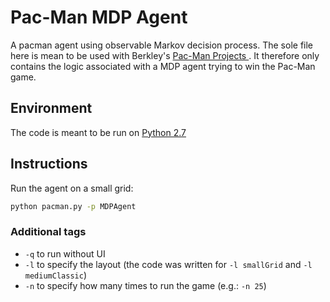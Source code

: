 # Pac-Man MDP Agent
A pacman agent using observable Markov decision process. The sole file here is mean to be used with Berkley's [Pac-Man Projects
](http://ai.berkeley.edu/project_overview.html). It therefore only contains the logic associated with a MDP agent trying to win the Pac-Man game.

## Environment

The code is meant to be run on [Python 2.7](https://www.python.org/download/releases/2.7/)

## Instructions

Run the agent on a small grid:

```zsh
python pacman.py -p MDPAgent
```

### Additional tags

- `-q` to run without UI
- `-l` to specify the layout (the code was written for `-l smallGrid` and `-l mediumClassic`)
- `-n` to specify how many times to run the game (e.g.: `-n 25`)

